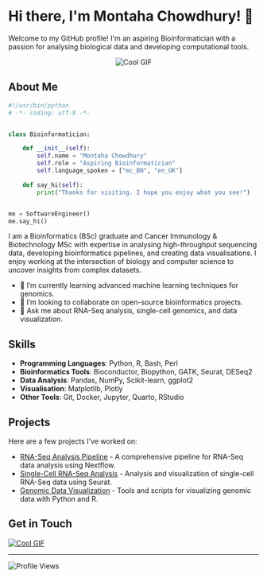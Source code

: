 # Hi there, I'm Montaha Chowdhury! 👋

Welcome to my GitHub profile! I'm an aspiring Bioinformatician with a passion for analysing biological data and developing computational tools.

<div align="center">
  <img src="https://user-images.githubusercontent.com/74038190/212750155-3ceddfbd-19d3-40a3-87af-8d329c8323c4.gif" alt="Cool GIF">
</div>

## About Me

```python
#!/usr/bin/python
# -*- coding: utf-8 -*-


class Bioinformatician:

    def __init__(self):
        self.name = "Montaha Chowdhury"
        self.role = "Aspiring Bioinformatician"
        self.language_spoken = ["mc_BN", "en_UK"]

    def say_hi(self):
        print("Thanks for visiting. I hope you enjoy what you see!")


me = SoftwareEngineer()
me.say_hi()

```

I am a Bioinformatics (BSc) graduate and Cancer Immunology & Biotechnology MSc with expertise in analysing high-throughput sequencing data, developing bioinformatics pipelines, and creating data visualisations. I enjoy working at the intersection of biology and computer science to uncover insights from complex datasets.

- 🌱 I’m currently learning advanced machine learning techniques for genomics.
- 👯 I’m looking to collaborate on open-source bioinformatics projects.
- 💬 Ask me about RNA-Seq analysis, single-cell genomics, and data visualization.

## Skills

- **Programming Languages**: Python, R, Bash, Perl
- **Bioinformatics Tools**: Bioconductor, Biopython, GATK, Seurat, DESeq2
- **Data Analysis**: Pandas, NumPy, Scikit-learn, ggplot2
- **Visualisation**: Matplotlib, Plotly
- **Other Tools**: Git, Docker, Jupyter, Quarto, RStudio

## Projects

Here are a few projects I've worked on:

- [RNA-Seq Analysis Pipeline](https://github.com/yourusername/rna-seq-pipeline) - A comprehensive pipeline for RNA-Seq data analysis using Nextflow.
- [Single-Cell RNA-Seq Analysis](https://github.com/yourusername/single-cell-analysis) - Analysis and visualization of single-cell RNA-Seq data using Seurat.
- [Genomic Data Visualization](https://github.com/yourusername/genomic-visualization) - Tools and scripts for visualizing genomic data with Python and R.


## Get in Touch

<div align="left">
  <a href="https://montahac.github.io">
    <img src="https://github.com/Anmol-Baranwal/Cool-GIFs-For-GitHub/assets/74038190/b206f421-052b-4444-bcdb-48c41c85c18b" alt="Cool GIF">
  </a>
</div>

---

![Profile Views](https://komarev.com/ghpvc/?username=yourusername&color=blue)
